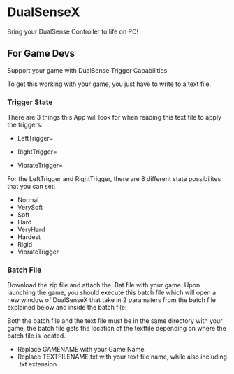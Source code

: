 # DualSenseX

Bring your DualSense Controller to life on PC!



## For Game Devs

Support your game with DualSense Trigger Capabilities

To get this working with your game, you just have to write to a text file.

### Trigger State
There are 3 things this App will look for when reading this text file to apply the triggers:

- LeftTrigger=

- RightTrigger=

- VibrateTrigger=

For the LeftTrigger and RightTrigger, there are 8 different state possibilites that you can set:
- Normal
- VerySoft
- Soft
- Hard
- VeryHard
- Hardest
- Rigid
- VibrateTrigger

### Batch File
Download the zip file and attach the .Bat file with your game.
Upon launching the game, you should execute this batch file which will open a new window
of DualSenseX that take in 2 paramaters from the batch file explained below and inside the batch file:

Both the batch file and the text file must be in the same directory with your game, the batch file gets the location of the 
textfile depending on where the batch file is located.

- Replace GAMENAME with your Game Name.
- Replace TEXTFILENAME.txt with your text file name, while also including .txt extension

